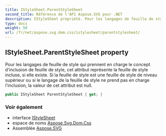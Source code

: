 ```yaml
---
title: IStyleSheet.ParentStyleSheet
second_title: Référence de l'API Aspose.SVG pour .NET
description: IStyleSheet propriété. Pour les langages de feuille de style qui prennent en charge le concept dinclusion de feuille de style cet attribut représente la feuille de style incluse si elle existe. Si la feuille de style est une feuille de style de niveau supérieur ou si le langage de la feuille de style ne prend pas en charge linclusion la valeur de cet attribut est null.
type: docs
weight: 50
url: /fr/net/aspose.svg.dom.css/istylesheet/parentstylesheet/
---
```

## IStyleSheet.ParentStyleSheet property

Pour les langages de feuille de style qui prennent en charge le concept d'inclusion de feuille de style, cet attribut représente la feuille de style incluse, si elle existe. Si la feuille de style est une feuille de style de niveau supérieur ou si le langage de la feuille de style ne prend pas en charge l'inclusion, la valeur de cet attribut est null.

```csharp
public IStyleSheet ParentStyleSheet { get; }
```

### Voir également

* interface [IStyleSheet](../)
* espace de noms [Aspose.Svg.Dom.Css](../../istylesheet/)
* Assemblée [Aspose.SVG](../../../)


